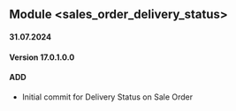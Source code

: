 ## Module <sales_order_delivery_status>

#### 31.07.2024
#### Version 17.0.1.0.0
#### ADD

- Initial commit for Delivery Status on Sale Order

